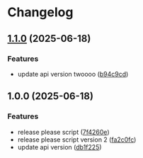 # Changelog

## [1.1.0](https://github.com/Iowel/test-apps/compare/v1.0.0...v1.1.0) (2025-06-18)


### Features

* update api version twoooo ([b94c9cd](https://github.com/Iowel/test-apps/commit/b94c9cdb2f6dd8ba5c7ad6e6d77554662dffe67b))

## 1.0.0 (2025-06-18)


### Features

* release please script ([7f4260e](https://github.com/Iowel/test-apps/commit/7f4260e1055c91291091435b963a20601e992a9f))
* release please script version 2 ([fa2c0fc](https://github.com/Iowel/test-apps/commit/fa2c0fc277cecc68f02984ed21bbadd025248d50))
* update api version ([db1f225](https://github.com/Iowel/test-apps/commit/db1f225138b1f4d309ff7e1a5b7a5f3e04fdd0bf))
